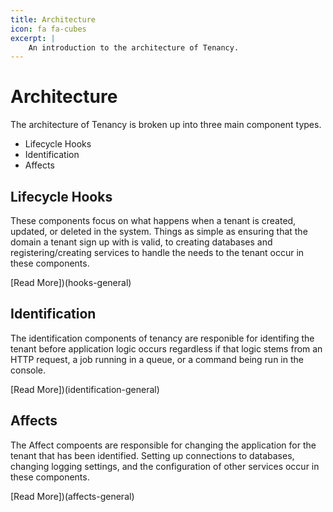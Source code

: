 ```yaml
---
title: Architecture
icon: fa fa-cubes
excerpt: |
    An introduction to the architecture of Tenancy.
---
```


# Architecture

The architecture of Tenancy is broken up into three main component types. 
- Lifecycle Hooks
- Identification
- Affects

## Lifecycle Hooks
These components focus on what happens when a tenant is created, updated, or deleted in the system.
Things as simple as ensuring that the domain a tenant sign up with is valid, to creating databases and registering/creating services to handle the needs to the tenant occur in these components.

[Read More])(hooks-general)

## Identification
The identification components of tenancy are responible for identifing the tenant before application logic
occurs regardless if that logic stems from an HTTP request, a job running in a queue, or a command being run in the console.

[Read More])(identification-general)


## Affects
The Affect compoents are responsible for changing the application for the tenant that has been identified.
Setting up connections to databases, changing logging settings, and the configuration of other services
occur in these components.

[Read More])(affects-general)